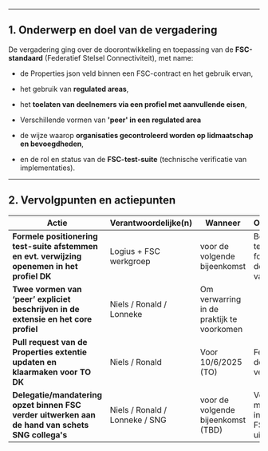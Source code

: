 * * *

1\. **Onderwerp en doel van de vergadering**
--------------------------------------------

De vergadering ging over de doorontwikkeling en toepassing van de **FSC-standaard** (Federatief Stelsel Connectiviteit), met name:

*   de Properties json veld binnen een FSC-contract en het gebruik ervan,

*   het gebruik van **regulated areas**,
    
*   het **toelaten van deelnemers via een profiel met aanvullende eisen**,

*   Verschillende vormen van **'peer' in een regulated area**
    
*   de wijze waarop **organisaties gecontroleerd worden op lidmaatschap en bevoegdheden**,
    
*   en de rol en status van de **FSC-test-suite** (technische verificatie van implementaties).
    

* * *


2\. **Vervolgpunten en actiepunten**
------------------------------------

| Actie | Verantwoordelijke(n) | Wanneer |Opmerkingen |
| --- | --- | --- | --- |
| **Formele positionering test-suite afstemmen en evt. verwijzing openemen in het profiel DK** | Logius + FSC werkgroep | voor de volgende bijeenkomst | Bepalen of de test-suite formeel onder de standaard valt |
| **Twee vormen van ‘peer’ expliciet beschrijven in de extensie en het core profiel** | Niels / Ronald / Lonneke | Om verwarring in de praktijk te voorkomen |
| **Pull request van de Properties extentie updaten en klaarmaken voor TO DK** | Niels / Ronald | Voor 10/6/2025 (TO)| Feedback van de werkgroep verwerken|
| **Delegatie/mandatering opzet binnen FSC verder uitwerken aan de hand van schets SNG collega's** | Niels / Ronald / Lonneke / SNG | voor de volgende bijeenkomst (TBD) | Voorstel voor mogelijke invulling icm FSC uitschrijven |

